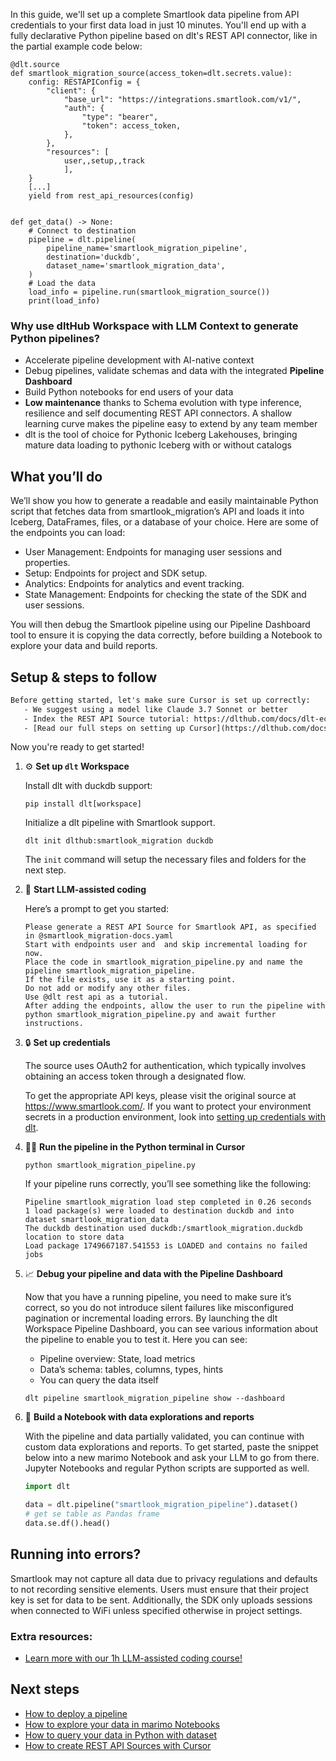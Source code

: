 In this guide, we'll set up a complete Smartlook data pipeline from API credentials to your first data load in just 10 minutes. You'll end up with a fully declarative Python pipeline based on dlt's REST API connector, like in the partial example code below:

```python-outcome
@dlt.source
def smartlook_migration_source(access_token=dlt.secrets.value):
    config: RESTAPIConfig = {
        "client": {
            "base_url": "https://integrations.smartlook.com/v1/",
            "auth": {
                "type": "bearer",
                "token": access_token,
            },
        },
        "resources": [
            user,,setup,,track
            ],
    }
    [...]
    yield from rest_api_resources(config)


def get_data() -> None:
    # Connect to destination
    pipeline = dlt.pipeline(
        pipeline_name='smartlook_migration_pipeline',
        destination='duckdb',
        dataset_name='smartlook_migration_data', 
    )
    # Load the data
    load_info = pipeline.run(smartlook_migration_source())
    print(load_info) 
```

### Why use dltHub Workspace with LLM Context to generate Python pipelines?

- Accelerate pipeline development with AI-native context
- Debug pipelines, validate schemas and data with the integrated **Pipeline Dashboard**
- Build Python notebooks for end users of your data
- **Low maintenance** thanks to Schema evolution with type inference, resilience and self documenting REST API connectors. A shallow learning curve makes the pipeline easy to extend by any team member
- dlt is the tool of choice for Pythonic Iceberg Lakehouses, bringing mature data loading to pythonic Iceberg with or without catalogs

## What you’ll do

We’ll show you how to generate a readable and easily maintainable Python script that fetches data from smartlook_migration’s API and loads it into Iceberg, DataFrames, files, or a database of your choice. Here are some of the endpoints you can load:

- User Management: Endpoints for managing user sessions and properties.
- Setup: Endpoints for project and SDK setup.
- Analytics: Endpoints for analytics and event tracking.
- State Management: Endpoints for checking the state of the SDK and user sessions.

You will then debug the Smartlook pipeline using our Pipeline Dashboard tool to ensure it is copying the data correctly, before building a Notebook to explore your data and build reports.

## Setup & steps to follow

```default
Before getting started, let's make sure Cursor is set up correctly:
   - We suggest using a model like Claude 3.7 Sonnet or better
   - Index the REST API Source tutorial: https://dlthub.com/docs/dlt-ecosystem/verified-sources/rest_api/ and add it to context as **@dlt rest api**
   - [Read our full steps on setting up Cursor](https://dlthub.com/docs/dlt-ecosystem/llm-tooling/cursor-restapi#23-configuring-cursor-with-documentation)
```

Now you're ready to get started!

1. ⚙️ **Set up `dlt` Workspace**
    
    Install dlt with duckdb support:
    ```shell
    pip install dlt[workspace]
    ```

    Initialize a dlt pipeline with Smartlook support.
    ```shell
    dlt init dlthub:smartlook_migration duckdb
    ```

    The `init` command will setup the necessary files and folders for the next step.
    
2. 🤠 **Start LLM-assisted coding**
    
    Here’s a prompt to get you started:
    
    ```prompt
    Please generate a REST API Source for Smartlook API, as specified in @smartlook_migration-docs.yaml 
    Start with endpoints user and  and skip incremental loading for now. 
    Place the code in smartlook_migration_pipeline.py and name the pipeline smartlook_migration_pipeline. 
    If the file exists, use it as a starting point. 
    Do not add or modify any other files. 
    Use @dlt rest api as a tutorial. 
    After adding the endpoints, allow the user to run the pipeline with python smartlook_migration_pipeline.py and await further instructions.
    ```

    
3. 🔒 **Set up credentials** 
    
    The source uses OAuth2 for authentication, which typically involves obtaining an access token through a designated flow.
    
    To get the appropriate API keys, please visit the original source at https://www.smartlook.com/.
    If you want to protect your environment secrets in a production environment, look into [setting up credentials with dlt](https://dlthub.com/docs/walkthroughs/add_credentials).
    
4. 🏃‍♀️ **Run the pipeline in the Python terminal in Cursor**
    
    ```shell
    python smartlook_migration_pipeline.py
    ```
    
    If your pipeline runs correctly, you’ll see something like the following:
    
    ```shell
    Pipeline smartlook_migration load step completed in 0.26 seconds
    1 load package(s) were loaded to destination duckdb and into dataset smartlook_migration_data
    The duckdb destination used duckdb:/smartlook_migration.duckdb location to store data
    Load package 1749667187.541553 is LOADED and contains no failed jobs
    ```
    
5. 📈 **Debug your pipeline and data with the Pipeline Dashboard**

    Now that you have a running pipeline, you need to make sure it’s correct, so you do not introduce silent failures like misconfigured pagination or incremental loading errors. By launching the dlt Workspace Pipeline Dashboard, you can see various information about the pipeline to enable you to test it. Here you can see:
    - Pipeline overview: State, load metrics
    - Data’s schema: tables, columns, types, hints
    - You can query the data itself
    
    ```shell
    dlt pipeline smartlook_migration_pipeline show --dashboard
    ```
    
6. 🐍 **Build a Notebook with data explorations and reports**

    With the pipeline and data partially validated, you can continue with custom data explorations and reports. To get started, paste the snippet below into a new marimo Notebook and ask your LLM to go from there. Jupyter Notebooks and regular Python scripts are supported as well.

    
    ```python
    import dlt

   data = dlt.pipeline("smartlook_migration_pipeline").dataset()
   # get se table as Pandas frame
   data.se.df().head()
    ```

## Running into errors?

Smartlook may not capture all data due to privacy regulations and defaults to not recording sensitive elements. Users must ensure that their project key is set for data to be sent. Additionally, the SDK only uploads sessions when connected to WiFi unless specified otherwise in project settings.

### Extra resources:

- [Learn more with our 1h LLM-assisted coding course!](https://www.youtube.com/watch?v=GGid70rnJuM)

## Next steps

- [How to deploy a pipeline](https://dlthub.com/docs/walkthroughs/deploy-a-pipeline)
- [How to explore your data in marimo Notebooks](https://dlthub.com/docs/general-usage/dataset-access/marimo)
- [How to query your data in Python with dataset](https://dlthub.com/docs/general-usage/dataset-access/dataset)
- [How to create REST API Sources with Cursor](https://dlthub.com/docs/dlt-ecosystem/llm-tooling/cursor-restapi)